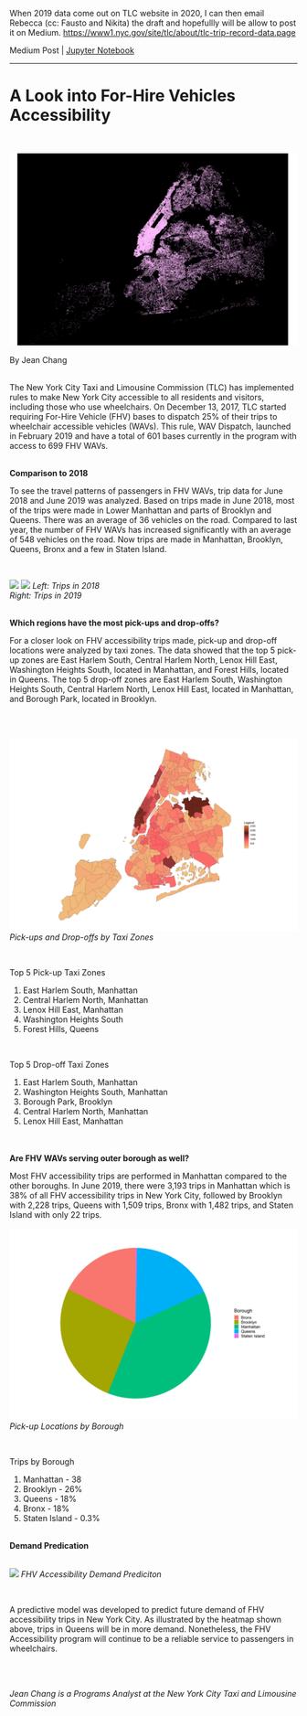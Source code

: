 When 2019 data come out on TLC website in 2020, I can then email Rebecca (cc: Fausto and Nikita) the draft and hopefullly will be allow to post it on Medium.
https://www1.nyc.gov/site/tlc/about/tlc-trip-record-data.page

Medium Post | <a href="https://nbviewer.jupyter.org/github/jchang96/A-Look-into-For-Hire-Vehicles-Accessibility/blob/master/FHV%20Accessibility%20Demand%20Prediction.ipynb">Jupyter Notebook</a>
________________________________________________________________________________________________________________________________________

# A Look into For-Hire Vehicles Accessibility

<br/>
<p>
    <img src="/Images/nyc-taxi-1.png"/>
</p>

By Jean Chang
<br/><br/>

The New York City Taxi and Limousine Commission (TLC) has implemented rules to make New York City accessible to all residents and visitors, including those who use wheelchairs. On December 13, 2017, TLC started requiring For-Hire Vehicle (FHV) bases to dispatch 25% of their trips to wheelchair accessible vehicles (WAVs). This rule, WAV Dispatch, launched in February 2019 and have a total of 601 bases currently in the program with access to 699 FHV WAVs.


<br/>**Comparison to 2018** <br/>

To see the travel patterns of passengers in FHV WAVs, trip data for June 2018 and June 2019 was analyzed. Based on trips made in June 2018, most of the trips were made in Lower Manhattan and parts of Brooklyn and Queens. There was an average of 36 vehicles on the road. Compared to last year, the number of FHV WAVs has increased significantly with an average of 548 vehicles on the road. Now trips are made in Manhattan, Brooklyn, Queens, Bronx and a few in Staten Island. 

<br/>
<p float="left">
    <img src="/Images/June_2018.png" width="440"/>
    <img src="/Images/June_2019.png" width="440"/>
    <em>Left: Trips in 2018<br/>Right: Trips in 2019</em>
</p>

<br/> **Which regions have the most pick-ups and drop-offs?** <br/>

For a closer look on FHV accessibility trips made, pick-up and drop-off locations were analyzed by taxi zones. The data showed that the top 5 pick-up zones are East Harlem South, Central Harlem North, Lenox Hill East, Washington Heights South, located in Manhattan, and Forest Hills, located in Queens. The top 5 drop-off zones are East Harlem South, Washington Heights South, Central Harlem North, Lenox Hill East, located in Manhattan, and Borough Park, located in Brooklyn.

<br/><br/>
<p>
    <img src="/Images/Zone Map.png"/>
    <em>Pick-ups and Drop-offs by Taxi Zones</em>
</p>
<br/>

Top 5 Pick-up Taxi Zones  
<ol type="1">
  <li>East Harlem South, Manhattan</li>
  <li>Central Harlem North, Manhattan</li>
  <li>Lenox Hill East, Manhattan</li>
  <li>Washington Heights South</li>
  <li>Forest Hills, Queens</li>
</ol>

<br/>

Top 5 Drop-off Taxi Zones                                                                                                 
<ol type="1">
  <li>East Harlem South, Manhattan</li>
  <li>Washington Heights South, Manhattan</li>
  <li>Borough Park, Brooklyn</li>
  <li>Central Harlem North, Manhattan</li>
  <li>Lenox Hill East, Manhattan</li>
</ol>

<br/><br/> **Are FHV WAVs serving outer borough as well?** <br/>

Most FHV accessibility trips are performed in Manhattan compared to the other boroughs. In June 2019, there were 3,193 trips in Manhattan which is 38% of all FHV accessibility trips in New York City, followed by Brooklyn with 2,228 trips, Queens with 1,509 trips, Bronx with 1,482 trips, and Staten Island with only 22 trips. 

<p>
    <img src="/Images/Trips Pie Chart.png"/>
    <em>Pick-up Locations by Borough</em>
</p>
<br/>

Trips by Borough                                                                                                          
<ol type="1">
  <li>Manhattan - 38</li>
  <li>Brooklyn - 26%</li>
  <li>Queens - 18%</li>
  <li>Bronx - 18%</li>
  <li>Staten Island - 0.3%</li>
</ol>

<br/>**Demand Predication** <br/><br/>

<p>
    <img src="/Images/Trip Prediction.png"/>
    <em>FHV Accessibility Demand Prediciton</em>
</p>
<br/>

A predictive model was developed to predict future demand of FHV accessibility trips in New York City. As illustrated by the heatmap shown above, trips in Queens will be in more demand. Nonetheless, the FHV Accessibility program will continue to be a reliable service to passengers in wheelchairs. 

<br/><br/>

*Jean Chang is a Programs Analyst at the New York City Taxi and Limousine Commission*
